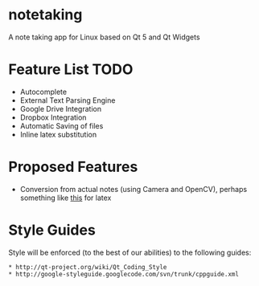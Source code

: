 notetaking
==========

A note taking app for Linux based on Qt 5 and Qt Widgets

Feature List TODO
=================

* Autocomplete
* External Text Parsing Engine
* Google Drive Integration
* Dropbox Integration
* Automatic Saving of files
* Inline latex substitution

Proposed Features
=================

* Conversion from actual notes (using Camera and OpenCV), perhaps something like
  [this](http://detexify.kirelabs.org/classify.html) for latex

Style Guides
===========

Style will be enforced (to the best of our abilities) to the following guides:

    * http://qt-project.org/wiki/Qt_Coding_Style
    * http://google-styleguide.googlecode.com/svn/trunk/cppguide.xml
